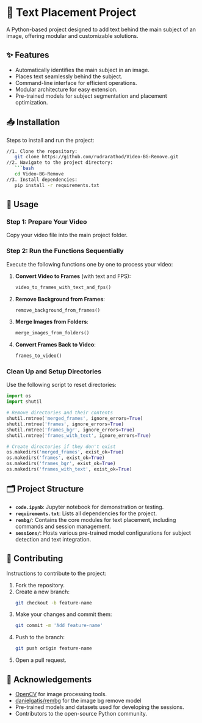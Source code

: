 # 🎨 Text Placement Project

A Python-based project designed to add text behind the main subject of an image, offering modular and customizable solutions.

## ✨ Features

- Automatically identifies the main subject in an image.
- Places text seamlessly behind the subject.
- Command-line interface for efficient operations.
- Modular architecture for easy extension.
- Pre-trained models for subject segmentation and placement optimization.

## 📥 Installation

Steps to install and run the project:
```bash
//1. Clone the repository:
   git clone https://github.com/rudrarathod/Video-BG-Remove.git
//2. Navigate to the project directory:
   ```bash
   cd Video-BG-Remove
//3. Install dependencies:
   pip install -r requirements.txt
   ```

## 🚀 Usage

### Step 1: Prepare Your Video

Copy your video file into the main project folder.

### Step 2: Run the Functions Sequentially

Execute the following functions one by one to process your video:

1. **Convert Video to Frames** (with text and FPS):
   ```python
   video_to_frames_with_text_and_fps()
   ```
2. **Remove Background from Frames**:
   ```python
   remove_background_from_frames()
   ```
3. **Merge Images from Folders**:
   ```python
   merge_images_from_folders()
   ```
4. **Convert Frames Back to Video**:
   ```python
   frames_to_video()
   ```

### Clean Up and Setup Directories

Use the following script to reset directories:

```python
import os
import shutil

# Remove directories and their contents
shutil.rmtree('merged_frames', ignore_errors=True)
shutil.rmtree('frames', ignore_errors=True)
shutil.rmtree('frames_bgr', ignore_errors=True)
shutil.rmtree('frames_with_text', ignore_errors=True)

# Create directories if they don't exist
os.makedirs('merged_frames', exist_ok=True)
os.makedirs('frames', exist_ok=True)
os.makedirs('frames_bgr', exist_ok=True)
os.makedirs('frames_with_text', exist_ok=True)
```

## 🗂️ Project Structure

- **`code.ipynb`**: Jupyter notebook for demonstration or testing.
- **`requirements.txt`**: Lists all dependencies for the project.
- **`rembg/`**: Contains the core modules for text placement, including commands and session management.
- **`sessions/`**: Hosts various pre-trained model configurations for subject detection and text integration.

## 🤝 Contributing

Instructions to contribute to the project:

1. Fork the repository.
2. Create a new branch:
   ```bash
   git checkout -b feature-name
   ```
3. Make your changes and commit them:
   ```bash
   git commit -m 'Add feature-name'
   ```
4. Push to the branch:
   ```bash
   git push origin feature-name
   ```
5. Open a pull request.

## 🙏 Acknowledgements

- [OpenCV](https://opencv.org/) for image processing tools.
- [danielgatis/rembg](https://github.com/danielgatis/rembg.git) for the image bg remove model
- Pre-trained models and datasets used for developing the sessions.
- Contributors to the open-source Python community.

